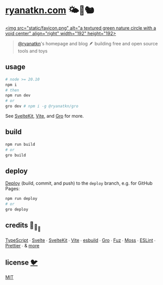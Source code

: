 # [ryanatkn.com](https://www.ryanatkn.com) 🌤🌳🐿

[<img src="static/favicon.png" alt="a textured green nature circle with a void center" align="right" width="192" height="192>](https://www.ryanatkn.com/)

> [@ryanatkn](https://github.com/ryanatkn)'s homepage and blog
> 🪶 building free and open source tools and toys

## usage

```bash
# node >= 20.10
npm i
# then
npm run dev
# or
gro dev # npm i -g @ryanatkn/gro
```

See [SvelteKit](https://github.com/sveltejs/kit),
[Vite](https://github.com/vitejs/vite),
and [Gro](https://github.com/ryanatkn/gro) for more.

## build

```bash
npm run build
# or
gro build
```

## deploy

[Deploy](https://github.com/ryanatkn/gro/blob/main/src/docs/deploy.md)
(build, commit, and push) to the `deploy` branch, e.g. for GitHub Pages:

```bash
npm run deploy
# or
gro deploy
```

## credits 🐢<sub>🐢</sub><sub><sub>🐢</sub></sub>

[TypeScript](https://github.com/microsoft/TypeScript) ∙
[Svelte](https://github.com/sveltejs/svelte) ∙
[SvelteKit](https://github.com/sveltejs/kit) ∙
[Vite](https://github.com/vitejs/vite) ∙
[esbuild](https://github.com/evanw/esbuild) ∙
[Gro](https://github.com/ryanatkn/gro) ∙
[Fuz](https://github.com/ryanatkn/fuz) ∙
[Moss](https://github.com/ryanatkn/moss) ∙
[ESLint](https://github.com/eslint/eslint) ∙
[Prettier](https://github.com/prettier/prettier) ∙
& [more](package.json)

## license [🐦](https://wikipedia.org/wiki/Free_and_open-source_software)

[MIT](LICENSE)
